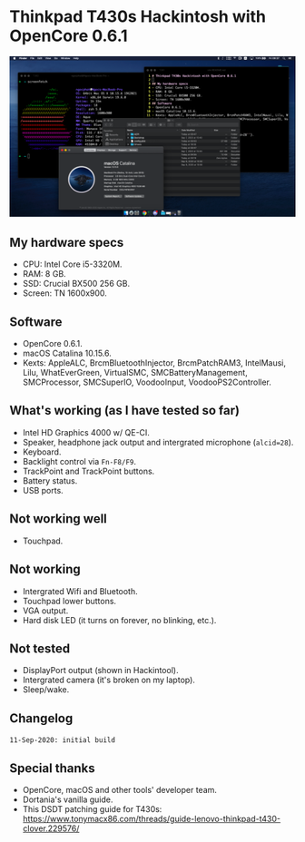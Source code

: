 # Thinkpad T430s Hackintosh with OpenCore 0.6.1
![](./Resources/cover.png)
## My hardware specs
- CPU: Intel Core i5-3320M.
- RAM: 8 GB.
- SSD: Crucial BX500 256 GB.
- Screen: TN 1600x900.
## Software
- OpenCore 0.6.1.
- macOS Catalina 10.15.6.
- Kexts: AppleALC, BrcmBluetoothInjector, BrcmPatchRAM3, IntelMausi, Lilu, WhatEverGreen, VirtualSMC, SMCBatteryManagement, SMCProcessor, SMCSuperIO, VoodooInput, VoodooPS2Controller. 
## What's working (as I have tested so far)
- Intel HD Graphics 4000 w/ QE-CI.
- Speaker, headphone jack output and intergrated microphone (``alcid=28``).
- Keyboard.
- Backlight control via ``Fn-F8/F9``.
- TrackPoint and TrackPoint buttons.
- Battery status.
- USB ports.
## Not working well
- Touchpad.
## Not working
- Intergrated Wifi and Bluetooth.
- Touchpad lower buttons.
- VGA output.
- Hard disk LED (it turns on forever, no blinking, etc.).
## Not tested
- DisplayPort output (shown in Hackintool).
- Intergrated camera (it's broken on my laptop).
- Sleep/wake.
## Changelog
```
11-Sep-2020: initial build
```
## Special thanks
- OpenCore, macOS and other tools' developer team.
- Dortania's vanilla guide.
- This DSDT patching guide for T430s: https://www.tonymacx86.com/threads/guide-lenovo-thinkpad-t430-clover.229576/

